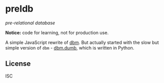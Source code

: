 # preldb

*pre-relational database*

**Notice:** code for learning, not for production use.

A simple JavaScript rewrite of [dbm](https://en.wikipedia.org/wiki/Dbm). But
actually started with the slow but simple version of `dbm` -
[dbm.dumb](https://hg.python.org/cpython/file/3.5/Lib/dbm/dumb.py), which is
written in Python.

License
-------

ISC
